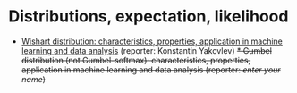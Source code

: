 # Distributions, expectation, likelihood

* [Wishart distribution: characteristics, properties, application in machine learning and data analysis](student_talks/week_1_wishart) (reporter: Konstantin Yakovlev)
~~* Gumbel distribution (not Gumbel-softmax): characteristics, properties, application in machine learning and data analysis (reporter: *enter your name*)~~




